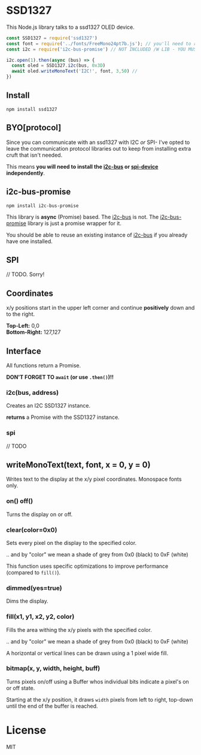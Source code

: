 # SSD1327
This Node.js library talks to a ssd1327 OLED device.

```js
const SSD1327 = require('ssd1327')
const font = require('../fonts/FreeMono24pt7b.js'); // you'll need to run convertAdafruitFont.js to get a font
const i2c = require('i2c-bus-promise') // NOT INCLUDED /W LIB - YOU MUST INSTALL!

i2c.open(1).then(async (bus) => {
  const oled = SSD1327.i2c(bus, 0x3D)
  await oled.writeMonoText('I2C!', font, 3,50) //
})
```

## Install

```
npm install ssd1327
```

## BYO[protocol]
Since you can communicate with an ssd1327 with I2C _or_ SPI- I've opted to leave the communication protocol
libraries out to keep from installing extra cruft that isn't needed.

This means **you will need to install the [i2c-bus](https://www.npmjs.com/package/i2c-bus) or
[spi-device](https://www.npmjs.com/package/spi-device) independently**.

## i2c-bus-promise
```
npm install i2c-bus-promise
```
This library is **async** (Promise) based. The [i2c-bus](https://www.npmjs.com/package/i2c-bus) is not. The
[i2c-bus-promise](https://www.npmjs.com/package/i2c-bus-promise) library is just a promise wrapper for it.

You should be able to reuse an existing instance of [i2c-bus](https://www.npmjs.com/package/i2c-bus) if you
already have one installed.

## SPI
// TODO. Sorry!

## Coordinates
x/y positions start in the upper left corner and continue **positively** down and to the right.

**Top-Left:** 0,0<br>
**Bottom-Right:** 127,127

## Interface

All functions return a Promise.

**DON'T FORGET TO `await` (or use `.then()`)!!**

### i2c(bus, address)
Creates an I2C SSD1327 instance.

**returns** a Promise with the SSD1327 instance.

### spi
// TODO

## writeMonoText(text, font, x = 0, y = 0)
Writes text to the display at the x/y pixel coordinates. Monospace fonts only.

### on() off()
Turns the display on or off.

### clear(color=0x0)
Sets every pixel on the display to the specified color.

.. and by "color" we mean a shade of grey from 0x0 (black) to 0xF (white)

This function uses specific optimizations to improve performance (compared to `fill()`).

### dimmed(yes=true)
Dims the display.

### fill(x1, y1, x2, y2, color)
Fills the area withing the x/y pixels with the specified color.

.. and by "color" we mean a shade of grey from 0x0 (black) to 0xF (white)

A horizontal or vertical lines can be drawn using a 1 pixel wide fill.

### bitmap(x, y, width, height, buff)
Turns pixels on/off using a Buffer whos individual bits indicate
a pixel's on or off state.

Starting at the x/y position, it draws `width` pixels from left to right, top-down until the end of the buffer
is reached.

# License
MIT

